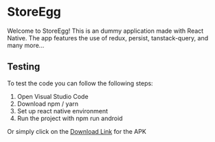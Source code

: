 # StoreEgg

Welcome to StoreEgg! This is an dummy application made with React Native. The app features the use of redux, persist, tanstack-query, and many more...

## Testing

To test the code you can follow the following steps:
1. Open Visual Studio Code
2. Download npm / yarn
3. Set up react native environment 
4. Run the project with npm run android

Or simply click on the [Download Link](https://github.com/celi-07/StoreEgg/releases/download/Release/app-release.apk) for the APK

